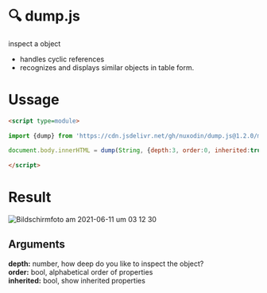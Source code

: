 # 🔍 dump.js

inspect a object

- handles cyclic references
- recognizes and displays similar objects in table form.

# Ussage

```html
<script type=module>
  
import {dump} from 'https://cdn.jsdelivr.net/gh/nuxodin/dump.js@1.2.0/mod.min.js';
  
document.body.innerHTML = dump(String, {depth:3, order:0, inherited:true});
  
</script>
```

# Result
![Bildschirmfoto am 2021-06-11 um 03 12 30](https://user-images.githubusercontent.com/16326/121616284-e73be500-ca62-11eb-8346-c309fb5e14f4.png)



## Arguments

**depth:** number, how deep do you like to inspect the object?  
**order:** bool, alphabetical order of properties  
**inherited:** bool, show inherited properties  
